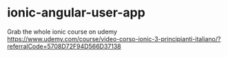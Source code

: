# ionic-angular-user-app

Grab the whole ionic course on udemy https://www.udemy.com/course/video-corso-ionic-3-principianti-italiano/?referralCode=5708D72F94D566D37138

